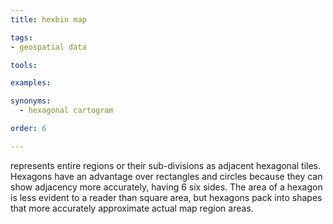```yaml
---
title: hexbin map

tags:
- geospatial data

tools:

examples:

synonyms:
  - hexagonal cartogram

order: 6

---
```


represents entire regions or their sub-divisions as adjacent hexagonal tiles. Hexagons have an advantage over rectangles and circles because they can show adjacency more accurately, having 6 six sides. The area of a hexagon is less evident to a reader than square area, but hexagons pack into shapes that more accurately approximate actual map region areas.

<!--more-->
